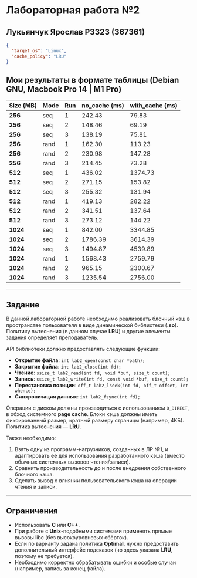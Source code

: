 # Лабораторная работа №2
## Лукьянчук Ярослав P3323 (367361)
```json
{
  "target_os": "Linux",
  "cache_policy": "LRU"
}
```

## Мои результаты в формате таблицы (Debian GNU, Macbook Pro 14 | M1 Pro)

| Size (MB) | Mode | Run | no_cache (ms) | with_cache (ms) |
|-----------|------|-----|---------------|-----------------|
| **256**   | seq  | 1   | 242.43        | 79.83           |
| **256**   | seq  | 2   | 148.46        | 69.19           |
| **256**   | seq  | 3   | 138.19        | 75.81           |
| **256**   | rand | 1   | 162.30        | 113.23          |
| **256**   | rand | 2   | 230.98        | 147.28          |
| **256**   | rand | 3   | 214.45        | 73.28           |
| **512**   | seq  | 1   | 436.02        | 1374.73         |
| **512**   | seq  | 2   | 271.15        | 153.82          |
| **512**   | seq  | 3   | 255.32        | 131.94          |
| **512**   | rand | 1   | 419.13        | 282.22          |
| **512**   | rand | 2   | 341.51        | 137.64          |
| **512**   | rand | 3   | 273.12        | 144.22          |
| **1024**  | seq  | 1   | 842.00        | 3344.85         |
| **1024**  | seq  | 2   | 1786.39       | 3614.39         |
| **1024**  | seq  | 3   | 1494.87       | 4539.89         |
| **1024**  | rand | 1   | 1568.43       | 2759.79         |
| **1024**  | rand | 2   | 965.15        | 2300.67         |
| **1024**  | rand | 3   | 1235.54       | 2756.00         |


<!-- [Отчёт](./reports/REPORT.md)  
[Отчёт PDF](./reports/report.pdf) -->

---

## Задание

В данной лабораторной работе необходимо реализовать блочный кэш в пространстве пользователя в виде динамической библиотеки (**.so**). Политику вытеснения (в данном случае **LRU**) и другие элементы задания определяет преподаватель.

API библиотеки должно предоставлять следующие функции:
- **Открытие файла**: `int lab2_open(const char *path);`
- **Закрытие файла**: `int lab2_close(int fd);`
- **Чтение**: `ssize_t lab2_read(int fd, void *buf, size_t count);`
- **Запись**: `ssize_t lab2_write(int fd, const void *buf, size_t count);`
- **Перестановка позиции**: `off_t lab2_lseek(int fd, off_t offset, int whence);`
- **Синхронизация данных**: `int lab2_fsync(int fd);`

Операции с диском должны производиться с использованием `O_DIRECT`, в обход системного **page cache**. Блоки кэша должны иметь фиксированный размер, кратный размеру страницы (например, 4КБ). Политика вытеснения — **LRU**.

Также необходимо:
1. Взять одну из программ-нагрузчиков, созданных в ЛР №1, и адаптировать её для использования разработанного кэша (вместо обычных системных вызовов чтения/записи).  
2. Сравнить производительность до и после внедрения собственного блочного кэша.  
3. Сделать вывод о влиянии пользовательского кэша на операции чтения и записи.

---

## Ограничения
- Использовать **C** или **C++**.
- При работе с **Unix**-подобными системами применять прямые вызовы libc (без высокоуровневых обёрток).
- Если по варианту задана политика **Optimal**, нужно предоставить дополнительный интерфейс подсказок (но здесь указана **LRU**, поэтому не требуется).
- Необходимо корректно обрабатывать ошибки и особые случаи (например, запись за конец файла).